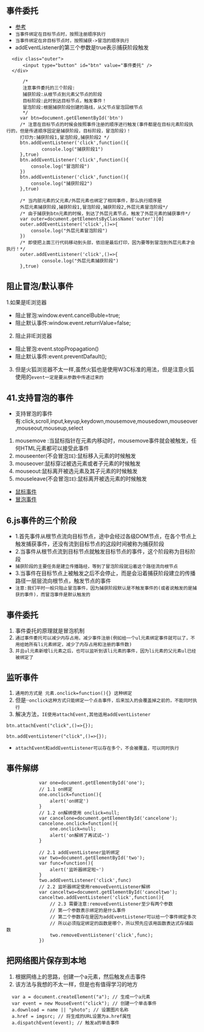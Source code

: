 ## 事件委托
* [参考](https://www.jb51.net/article/71236.htm)
* `当事件绑定在目标节点时，按照注册顺序执行`
* `当事件绑定在非目标节点时，按照捕获->冒泡的顺序执行`
* addEventListener的第三个参数是true表示捕获阶段触发
```
  <div class="outer">
	  <input type="button" id="btn" value="事件委托" />
  </div>
  
	  /* 
	  注意事件委托的三个阶段:
	  捕获阶段:从根节点到元素父节点的阶段
	  目标阶段:此时到达目标节点，触发事件！
	  冒泡阶段:根据捕获阶段创建的路线，从父节点冒泡回根节点
	  */
     var btn=document.getElementById('btn')
	 /* 注意在目标节点的时候会按照事件注册的顺序进行触发(事件都是在目标元素阶段执行的，但是传递顺序固定是捕获阶段，目标阶段，冒泡阶段)！
	 打印为:捕获阶段1,冒泡阶段,捕获阶段2 */
	 btn.addEventListener('click',function(){
	 		 console.log("捕获阶段1")
	 },true)
	 btn.addEventListener('click',function(){
		 console.log("冒泡阶段")
	 })
	 btn.addEventListener('click',function(){
	 	 console.log("捕获阶段2")
	 },true)
	 
	 /* 当内部元素的父元素/外层元素也绑定了相同事件，那么执行顺序是
	 外层元素捕获阶段,捕获阶段1,冒泡阶段,捕获阶段2,外层元素冒泡阶段*/
	 /* 由于捕获到btn元素的时候，到达了外层元素节点，触发了外层元素的捕获事件*/
	 var outer=document.getElementsByClassName('outer')[0]
	 outer.addEventListener('click',()=>{
		 console.log("外层元素冒泡阶段")
	 })
	 /* 即使把上面三行代码移动到头部，依旧是最后打印，因为要等到冒泡到外层元素才会执行！*/
	 outer.addEventListener('click',()=>{
	 		 console.log("外层元素捕获阶段")
	 },true)
```


## 阻止冒泡/默认事件
1.如果是IE浏览器
* 阻止冒泡:window.event.cancelBuble=true;
* 阻止默认事件:window.event.returnValue=false;
2. 阻止非IE浏览器
* 阻止冒泡:event.stopPropagation()
* 阻止默认事件:event.preventDafault();
3. 但是火狐浏览器不太一样,虽然火狐也是使用W3C标准的用法，但是注意火狐使用的`event一定是要从参数中传递过来的`


## 41.支持冒泡的事件
* 支持冒泡的事件有:click,scroll,input,keyup,keydown,mousemove,mousedown,mouseover,mouseout,mouseup,select
1. mousemove :当鼠标指针在元素内移动时，mousemove事件就会被触发，任何HTML元素都可以接受此事件
2. mouseenter(不会冒泡`IE`):鼠标移入元素的时候触发
3. mouseover:鼠标穿过被选元素或者子元素的时候触发
4. mouseout:鼠标离开被选元素及其子元素的时候触发
5. mouseleave(不会冒泡`IE`):鼠标离开被选元素的时候触发
* [鼠标事件](https://blog.csdn.net/u010297791/article/details/57412796)
* [冒泡事件](https://www.cnblogs.com/rubylouvre/p/5080464.html)


## 6.js事件的三个阶段
* 1.首先事件从根节点流向目标节点，途中会经过各级DOM节点，在各个节点上触发捕获事件，还没有流到目标节点的这段时间被称为捕获阶段
* 2.当事件从根节点流到目标节点就触发目标节点的事件，这个阶段称为目标阶段
* `捕获阶段的主要任务是建立传播路经，等到了冒泡阶段就沿着这个路径流向根节点`
* 3.当事件在目标节点上被触发之后不会停止，而是会沿着捕获阶段建立的传播路径一层层流向根节点，触发节点的事件
* `注意:我们平时一般只阻止冒泡事件，因为捕获阶段默认是不触发事件的(或者说触发的是捕获的事件)，而冒泡事件是默认触发的`

## 事件委托
1. 事件委托的原理就是冒泡机制
2. `通过事件委托可以减少内存占用，减少事件注册(例如给一个ul元素绑定事件就可以了，不用给她所有li元素绑定，减少了内存占用和注册的事件数)`
3. `并且ul元素新增li元素之后，也可以监听到该li元素的事件，因为li元素的父元素ul已经被绑定了`

## 监听事件
1. `通用的方式是 元素.onclick=function(){} 这种绑定`
2. 但是··`onclick这种方式只能绑定一个点击事件，后来加入的会覆盖掉之前的，不能同时执行`
3. 解决方法，`IE使用attachEvent,其他适用addEventListener`
```
btn.attachEvent("click",()=>{});

btn.addEventListener("click",()=>{});
```
* `attachEvent和addEventListener可以存在多个，不会被覆盖，可以同时执行`

## 事件解绑
```
			var one=document.getElementById('one');
			// 1.1 on绑定
			one.onclick=function(){
				alert('on绑定')
			}
			// 1.2 on解绑使用 onclick=null;
			var cancelone=document.getElementById('cancelone');
			cancelone.onclick=function(){
				one.onclick=null;
				alert('on解绑了再试试~')
			}
			
			// 2.1 addEventListener监听绑定
			var two=document.getElementById('two');
			var func=function(){
				alert('监听器绑定啦~')
			}
			two.addEventListener('click',func)
			// 2.2 监听器绑定使用removeEventListener解绑
			var canceltwo=document.getElementById('canceltwo');
			canceltwo.addEventListener('click',function(){
				// 2.3 需要注意:removeEventListener至少有两个参数
				// 第一个参数表示绑定的是什么事件
				// 第二个参数存在是因为addEventListener可以给一个事件绑定多次
				// 所以必须指定绑定的函数是哪个，所以预先应该用函数表达式存储函数
				two.removeEventListener('click',func);
			})
```

## 把网络图片保存到本地
1. 根据网络上的思路，创建一个a元素，然后触发点击事件
2. 该方法与我想的不太一样，但是也有值得学习的地方
```
  var a = document.createElement("a"); // 生成一个a元素
  var event = new MouseEvent("click"); // 创建一个单击事件
  a.download = name || "photo"; // 设置图片名称
  a.href = imgsrc; // 将生成的URL设置为a.href属性
  a.dispatchEvent(event); // 触发a的单击事件